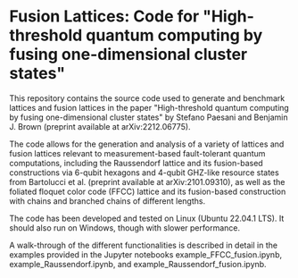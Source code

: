 # Fusion Lattices: Code for "High-threshold quantum computing by fusing one-dimensional cluster states" 

This repository contains the source code used to generate and benchmark lattices and fusion lattices in the paper "High-threshold quantum computing by fusing one-dimensional cluster states" by Stefano Paesani and Benjamin J. Brown (preprint available at arXiv:2212.06775).

The code allows for the generation and analysis of a variety of lattices and fusion lattices relevant to measurement-based fault-tolerant quantum computations, including the Raussendorf lattice and its fusion-based constructions via 6-qubit hexagons and 4-qubit GHZ-like resource states from Bartolucci et al. (preprint available at arXiv:2101.09310), as well as the foliated floquet color code (FFCC) lattice and its fusion-based construction with chains and branched chains of different lengths.

The code has been developed and tested on Linux (Ubuntu 22.04.1 LTS). It should also run on Windows, though with slower performance.

A walk-through of the different functionalities is described in detail in the examples provided in the Jupyter notebooks example_FFCC_fusion.ipynb, example_Raussendorf.ipynb, and example_Raussendorf_fusion.ipynb.

